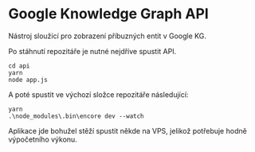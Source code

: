 # Google Knowledge Graph API

Nástroj sloužící pro zobrazení příbuzných entit v Google KG.

Po stáhnutí repozitáře je nutné nejdříve spustit API.

```
cd api
yarn
node app.js
```

A poté spustit ve výchozí složce repozitáře následující:

```
yarn
.\node_modules\.bin\encore dev --watch
```

Aplikace jde bohužel stěží spustit někde na VPS, jelikož potřebuje hodně výpočetního výkonu.
